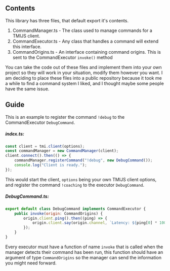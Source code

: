 ## Contents
This library has three files, that default export it's contents.

1. CommandManager.ts - The class used to manage commands for a TMIJS client.
2. CommandExecutor.ts - Any class that handles a command will extend this interface.
3. CommandOrigins.ts - An interface containing command origins. This is sent to the CommandExecutor `invoke()` method

You can take the code out of these files and implement them into your own project so they will work in your situation, modify them however you want. I am deciding to place these files into a public repository because it took me a while to find a command system I liked, and I thought maybe some people have the same issue.

## Guide
This is an example to register the command `!debug` to the CommandExecutor `DebugCommand`.
##### index.ts:
```javascript
const client = tmi.client(options);
const commandManager = new CommandManager(client);
client.connect().then(() => {
    commandManager.registerCommand("!debug", new DebugCommand());
    console.log("Client is ready.");
});
```
This would start the client, `options` being your own TMIJS client options, and register the command `!coaching` to the executor `DebugCommand`.
##### DebugCommand.ts:
```javascript
export default class DebugCommand implements CommandExecutor {
    public invoke(origin: CommandOrigins) {
        origin.client.ping().then((ping) => {
            origin.client.say(origin.channel, `Latency: ${ping[0] * 1000}ms`);
        });
    }
}
```
Every executor must have a function of name `invoke` that is called when the manager detects their command has been run, this function should have an argument of type `CommandOrigins` so the manager can send the information you might need forward.
